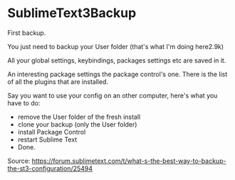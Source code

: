 # SublimeText3Backup
First backup.

You just need to backup your User folder (that's what I'm doing here2.9k)

All your global settings, keybindings, packages settings etc are saved in it.

An interesting package settings the package control's one. There is the list of all the plugins that are installed.

Say you want to use your config on an other computer, here's what you have to do:

- remove the User folder of the fresh install
- clone your backup (only the User folder)
- install Package Control
- restart Sublime Text
- Done.

Source: https://forum.sublimetext.com/t/what-s-the-best-way-to-backup-the-st3-configuration/25494
